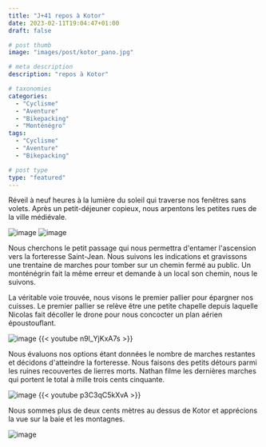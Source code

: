 ```yaml
---
title: "J+41 repos à Kotor"
date: 2023-02-11T19:04:47+01:00
draft: false

# post thumb
image: "images/post/kotor_pano.jpg"

# meta description
description: "repos à Kotor"

# taxonomies
categories:
  - "Cyclisme" 
  - "Aventure" 
  - "Bikepacking"
  - "Monténégro" 
tags:
  - "Cyclisme" 
  - "Aventure" 
  - "Bikepacking" 

# post type
type: "featured"
---
```


Réveil à neuf heures à la lumière du soleil qui traverse nos fenêtres sans volets. Après un petit-déjeuner copieux, nous arpentons les petites rues de la ville médiévale. 

![image](../../images/post/kotor_dome.jpg)
![image](../../images/post/kotor_eglise.jpg)

Nous cherchons le petit passage qui nous permettra d'entamer l'ascension vers la forteresse Saint-Jean. Nous suivons les indications et gravissons une trentaine de marches pour tomber sur un chemin fermé au public. Un monténégrin fait la même erreur et demande à un local son chemin, nous le suivons. 

La véritable voie trouvée, nous visons le premier pallier pour épargner nos cuisses. Le premier pallier se relève être une petite chapelle depuis laquelle Nicolas fait décoller le drone pour nous concocter un plan aérien époustouflant. 

![image](../../images/post/kotor_kotor.jpg)
{{< youtube n9l_YjKxA7s >}}

Nous évaluons nos options étant données le nombre de marches restantes et décidons d'atteindre la forteresse. Nous faisons des petits détours parmi les ruines recouvertes de lierres morts. Nathan filme les dernières marches qui portent le total à mille trois cents cinquante.

![image](../../images/post/kotor_montagne3.jpg)
{{< youtube p3C3qC5kXvA >}}

Nous sommes plus de deux cents mètres au dessus de Kotor et apprécions la vue sur la baie et les montagnes. 

![image](../../images/post/kotor_fromager.jpg)
